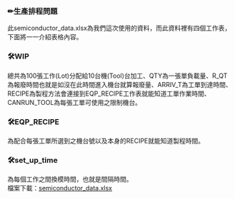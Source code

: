 ### ✏生產排程問題  
此semiconductor_data.xlsx為我們這次使用的資料，而此資料裡有四個工作表，下面將一一介紹表格內容。

### 🛠WIP
總共為100張工作(Lot)分配給10台機(Tool)台加工、QTY為一張單負載量、R_QT為報廢時間也就是如沒在此時間進入機台就算報廢量、ARRIV_T為工單到達時間、RECIPE為製程方法會連接到EQP_RECIPE工作表就能知道工單作業時間、CANRUN_TOOL為每張工單可使用之限制機台。  

### 🛠EQP_RECIPE
為配合每張工單所選到之機台號以及本身的RECIPE就能知道製程時間。  

### 🛠set_up_time
為每個工作之間換模時間，也就是間隔時間。   
檔案下載：[semiconductor_data.xlsx](https://github.com/LeoJacan/Improved-NSGA-II-and-NSGA-III-for-Job-Shop-Scheduling/files/7861409/semiconductor_data.xlsx)
